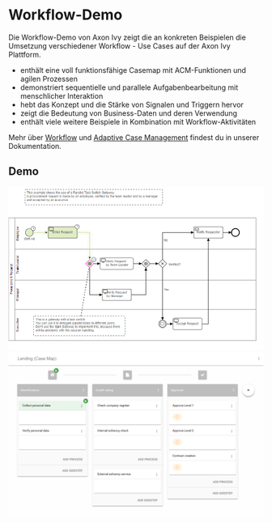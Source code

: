 # Workflow-Demo

Die Workflow-Demo von Axon Ivy zeigt die an konkreten Beispielen die Umsetzung verschiedener Workflow - Use Cases auf der Axon Ivy Plattform. 

- enthält eine voll funktionsfähige Casemap mit ACM-Funktionen und agilen Prozessen  
- demonstriert sequentielle und parallele Aufgabenbearbeitung mit menschlicher Interaktion  
- hebt das Konzept und die Stärke von Signalen und Triggern hervor  
- zeigt die Bedeutung von Business-Daten und deren Verwendung  
- enthält viele weitere Beispiele in Kombination mit Workflow-Aktivitäten  

Mehr über [Workflow](https://developer.axonivy.com/doc/9/designer-guide/how-to/workflow.html) und [Adaptive Case Management](https://developer.axonivy.com/doc/9/concepts/adaptive-case-management.html) findest du in unserer Dokumentation.

## Demo

![Workflow Demo 1](screen1.png "Workflow Demo 1")  
![Workflow Demo 2](screen2.png "Workflow Demo 2")

